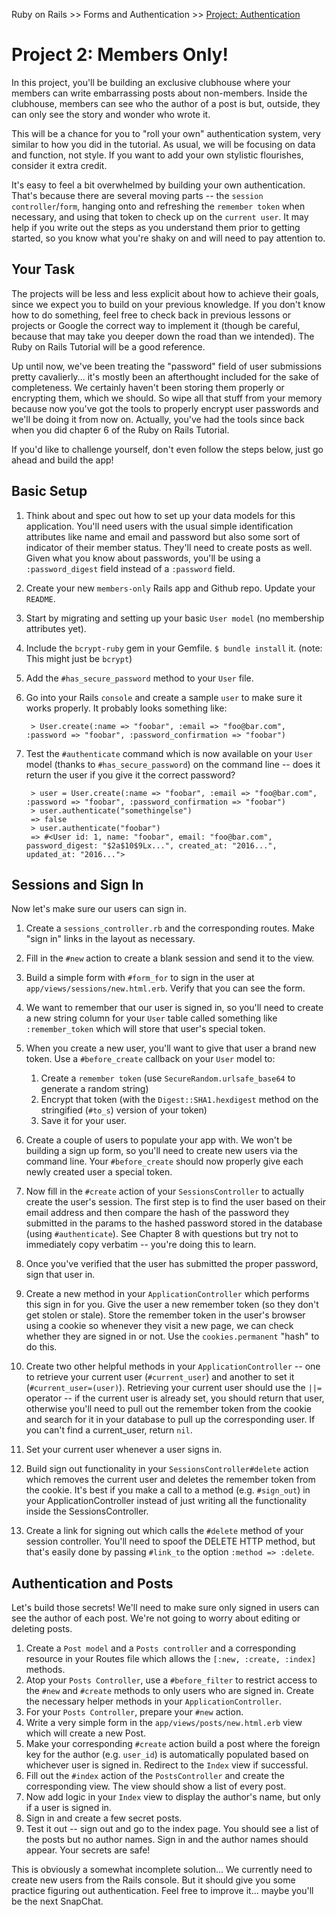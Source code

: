 Ruby on Rails >> Forms and Authentication >> [Project: Authentication](https://www.theodinproject.com/courses/ruby-on-rails/lessons/authentication?ref=lc-pb)


# Project 2: Members Only!

In this project, you'll be building an exclusive clubhouse where your members can write embarrassing posts about non-members. Inside the clubhouse, members can see who the author of a post is but, outside, they can only see the story and wonder who wrote it.

This will be a chance for you to "roll your own" authentication system, very similar to how you did in the tutorial. As usual, we will be focusing on data and function, not style. If you want to add your own stylistic flourishes, consider it extra credit.

It's easy to feel a bit overwhelmed by building your own authentication. That's because there are several moving parts -- the `session controller`/`form`, hanging onto and refreshing the `remember token` when necessary, and using that token to check up on the `current user`. It may help if you write out the steps as you understand them prior to getting started, so you know what you're shaky on and will need to pay attention to.


## Your Task

The projects will be less and less explicit about how to achieve their goals, since we expect you to build on your previous knowledge. If you don't know how to do something, feel free to check back in previous lessons or projects or Google the correct way to implement it (though be careful, because that may take you deeper down the road than we intended). The Ruby on Rails Tutorial will be a good reference.

Up until now, we've been treating the "password" field of user submissions pretty cavalierly... it's mostly been an afterthought included for the sake of completeness. We certainly haven't been storing them properly or encrypting them, which we should. So wipe all that stuff from your memory because now you've got the tools to properly encrypt user passwords and we'll be doing it from now on. Actually, you've had the tools since back when you did chapter 6 of the Ruby on Rails Tutorial.

If you'd like to challenge yourself, don't even follow the steps below, just go ahead and build the app!


## Basic Setup

1) Think about and spec out how to set up your data models for this application. You'll need users with the usual simple identification attributes like name and email and password but also some sort of indicator of their member status. They'll need to create posts as well. Given what you know about passwords, you'll be using a `:password_digest` field instead of a `:password` field.

2) Create your new `members-only` Rails app and Github repo. Update your `README`.
3) Start by migrating and setting up your basic `User model` (no membership attributes yet).
4) Include the `bcrypt-ruby` gem in your Gemfile. `$ bundle install` it. (note: This might just be `bcrypt`)
5) Add the `#has_secure_password` method to your `User` file.
6) Go into your Rails `console` and create a sample `user` to make sure it works properly. It probably looks something like: 

        > User.create(:name => "foobar", :email => "foo@bar.com", :password => "foobar", :password_confirmation => "foobar")

7) Test the `#authenticate` command which is now available on your `User` model (thanks to `#has_secure_password`) on the command line -- does it return the user if you give it the correct password?

        > user = User.create(:name => "foobar", :email => "foo@bar.com", :password => "foobar", :password_confirmation => "foobar")
        > user.authenticate("somethingelse")
        => false
        > user.authenticate("foobar")
        => #<User id: 1, name: "foobar", email: "foo@bar.com", password_digest: "$2a$10$9Lx...", created_at: "2016...", updated_at: "2016...">

## Sessions and Sign In

Now let's make sure our users can sign in.

1) Create a `sessions_controller.rb` and the corresponding routes. Make "sign in" links in the layout as necessary.
2) Fill in the `#new` action to create a blank session and send it to the view.
3) Build a simple form with `#form_for` to sign in the user at `app/views/sessions/new.html.erb`. Verify that you can see the form.
4) We want to remember that our user is signed in, so you'll need to create a new string column for your `User` table called something like `:remember_token` which will store that user's special token.
5) When you create a new user, you'll want to give that user a brand new token. Use a `#before_create` callback on your `User` model to:
	  1) Create a `remember token` (use `SecureRandom.urlsafe_base64` to generate a random string)
	  2) Encrypt that token (with the `Digest::SHA1.hexdigest` method on the stringified (`#to_s`) version of your token)
	  3) Save it for your user.

6) Create a couple of users to populate your app with. We won't be building a sign up form, so you'll need to create new users via the command line. Your `#before_create` should now properly give each newly created user a special token.

7) Now fill in the `#create` action of your `SessionsController` to actually create the user's session. The first step is to find the user based on their email address and then compare the hash of the password they submitted in the params to the hashed password stored in the database (using `#authenticate`). See Chapter 8 with questions but try not to immediately copy verbatim -- you're doing this to learn.

8) Once you've verified that the user has submitted the proper password, sign that user in.

9) Create a new method in your `ApplicationController` which performs this sign in for you. Give the user a new remember token (so they don't get stolen or stale). Store the remember token in the user's browser using a cookie so whenever they visit a new page, we can check whether they are signed in or not. Use the `cookies.permanent` "hash" to do this.

10) Create two other helpful methods in your `ApplicationController` -- one to retrieve your current user (`#current_user`) and another to set it (`#current_user=(user)`). Retrieving your current user should use the `||=` operator -- if the current user is already set, you should return that user, otherwise you'll need to pull out the remember token from the cookie and search for it in your database to pull up the corresponding user. If you can't find a current_user, return `nil`.

11) Set your current user whenever a user signs in.

12) Build sign out functionality in your `SessionsController#delete` action which removes the current user and deletes the remember token from the cookie. It's best if you make a call to a method (e.g. `#sign_out`) in your ApplicationController instead of just writing all the functionality inside the SessionsController.

13) Create a link for signing out which calls the `#delete` method of your session controller. You'll need to spoof the DELETE HTTP method, but that's easily done by passing `#link_to` the option `:method => :delete`.

## Authentication and Posts

Let's build those secrets! We'll need to make sure only signed in users can see the author of each post. We're not going to worry about editing or deleting posts.

1) Create a `Post model` and a `Posts controller` and a corresponding resource in your Routes file which allows the `[:new, :create, :index]` methods.
2) Atop your `Posts Controller`, use a `#before_filter` to restrict access to the `#new` and `#create` methods to only users who are signed in. Create the necessary helper methods in your `ApplicationController`.
3) For your `Posts Controller`, prepare your `#new` action.
4) Write a very simple form in the `app/views/posts/new.html.erb` view which will create a new Post.
5) Make your corresponding `#create` action build a post where the foreign key for the author (e.g. `user_id`) is automatically populated based on whichever user is signed in. Redirect to the `Index` view if successful.
6) Fill out the `#index` action of the `PostsController` and create the corresponding view. The view should show a list of every post.
7) Now add logic in your `Index` view to display the author's name, but only if a user is signed in.
8) Sign in and create a few secret posts.
9) Test it out -- sign out and go to the index page. You should see a list of the posts but no author names. Sign in and the author names should appear. Your secrets are safe!

This is obviously a somewhat incomplete solution... We currently need to create new users from the Rails console. But it should give you some practice figuring out authentication. Feel free to improve it... maybe you'll be the next SnapChat.